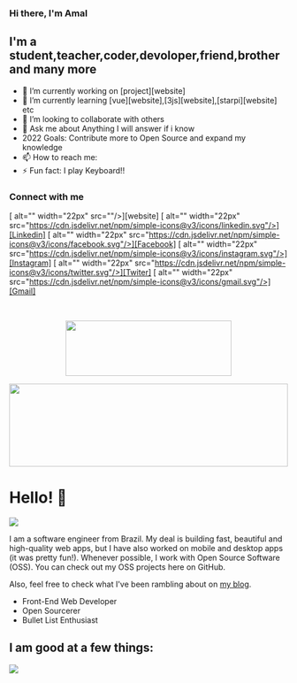 ### Hi there, I'm Amal 

## I'm a student,teacher,coder,devoloper,friend,brother and many more
- 🔭 I’m currently working on [project][website]
- 🌱 I’m currently learning [vue][website],[3js][website],[starpi][website] etc
- 👯 I’m looking to collaborate with others
- 💬 Ask me about Anything I will answer if i know
- 2022 Goals: Contribute more to Open Source and expand my knowledge
- 📫 How to reach me: 
- ⚡ Fun fact: I play Keyboard!!

### Connect with me

[<img align="left"> alt="" width="22px" src=""/>][website]
[<img align="left"> alt="" width="22px" src="https://cdn.jsdelivr.net/npm/simple-icons@v3/icons/linkedin.svg"/>][Linkedin]
[<img align="left"> alt="" width="22px" src="https://cdn.jsdelivr.net/npm/simple-icons@v3/icons/facebook.svg"/>][Facebook]
[<img align="left"> alt="" width="22px" src="https://cdn.jsdelivr.net/npm/simple-icons@v3/icons/instagram.svg"/>][Instagram]
[<img align="left"> alt="" width="22px" src="https://cdn.jsdelivr.net/npm/simple-icons@v3/icons/twitter.svg"/>][Twiter]
[<img align="left"> alt="" width="22px" src="https://cdn.jsdelivr.net/npm/simple-icons@v3/icons/gmail.svg"/>][Gmail]


<br/>


<p align="center">
  <img src="https://raw.githubusercontent.com/matfantinel/matfantinel/master/logo.svg" width="300" height="100">
</p>	
<img src="https://raw.githubusercontent.com/matfantinel/matfantinel/master/waves.svg" width="100%" height="150">

# Hello! 👋️
![](https://komarev.com/ghpvc/?username=matfantinel&color=0ca4a5)

I am a software engineer from Brazil. My deal is building fast, beautiful and high-quality web apps, but I have also worked on mobile and desktop apps (it was pretty fun!). Whenever possible, I work with Open Source Software (OSS). You can check out my OSS projects here on GitHub.

Also, feel free to check what I've been rambling about on <a href="https://fantinel.dev" target="_blank">my blog</a>.

<ul>
<li>Front-End Web Developer</li>
<li>Open Sourcerer</li>
<li>Bullet List Enthusiast</li>
</ul>

## I am good at a few things:

<img src="https://raw.githubusercontent.com/matfantinel/matfantinel/master/tags.svg" width="auto" height="auto">

